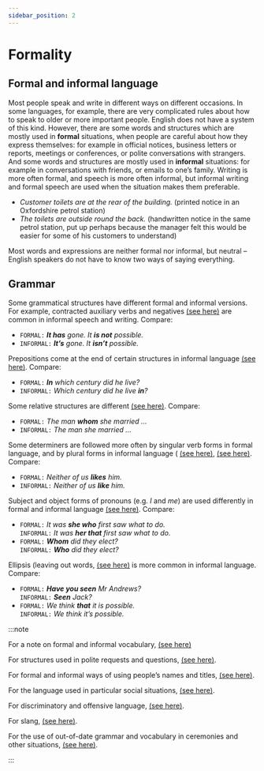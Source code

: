 ```yaml
---
sidebar_position: 2
---
```


# Formality

## Formal and informal language

Most people speak and write in different ways on different occasions. In some languages, for example, there are very complicated rules about how to speak to older or more important people. English does not have a system of this kind. However, there are some words and structures which are mostly used in **formal** situations, when people are careful about how they express themselves: for example in official notices, business letters or reports, meetings or conferences, or polite conversations with strangers. And some words and structures are mostly used in **informal** situations: for example in conversations with friends, or emails to one’s family. Writing is more often formal, and speech is more often informal, but informal writing and formal speech are used when the situation makes them preferable.

- *Customer toilets are at the rear of the building.* (printed notice in an Oxfordshire petrol station)
- *The toilets are outside round the back.* (handwritten notice in the same petrol station, put up perhaps because the manager felt this would be easier for some of his customers to understand)

Most words and expressions are neither formal nor informal, but neutral – English speakers do not have to know two ways of saying everything.

## Grammar

Some grammatical structures have different formal and informal versions. For example, contracted auxiliary verbs and negatives [(see here)](./../../vocabulary/word-formation-and-spelling/contractions-i-ll-don-t-etc) are common in informal speech and writing. Compare:

- ``FORMAL:`` ***It has** gone. It **is not** possible.*
- ``INFORMAL:`` ***It’s** gone. It **isn’t** possible.*

Prepositions come at the end of certain structures in informal language [(see here)](./../prepositions/prepositions-at-the-ends-of-clauses). Compare:

- ``FORMAL:`` ***In** which century did he live?*
- ``INFORMAL:`` *Which century did he live **in**?*

Some relative structures are different [(see here)](./../relative-clauses/identifying-and-non-identifying-clauses-the-tall-man-who-mr-rogers-who). Compare:

- ``FORMAL:`` *The man **whom** she married …*
- ``INFORMAL:`` *The man she married …*

Some determiners are followed more often by singular verb forms in formal language, and by plural forms in informal language ( [(see here)](./../determiners-quantifiers/either#either-of), [(see here)](./../determiners-quantifiers/neither#neither-of--plural). Compare:

- ``FORMAL:`` *Neither of us **likes** him.*
- ``INFORMAL:`` *Neither of us **like** him.*

Subject and object forms of pronouns (e.g. *I* and *me*) are used differently in formal and informal language [(see here)](./../pronouns/personal-pronouns-advanced-points). Compare:

- ``FORMAL:`` *It was **she who** first saw what to do.*  
  ``INFORMAL:`` *It was **her that** first saw what to do.*
- ``FORMAL:`` ***Whom** did they elect?*  
  ``INFORMAL:`` ***Who** did they elect?*

Ellipsis (leaving out words, [(see here)](../information-structure/ellipsis-leaving-words-out-introduction) is more common in informal language. Compare:

- ``FORMAL:`` ***Have you seen** Mr Andrews?*  
  ``INFORMAL:`` ***Seen** Jack?*
- ``FORMAL:`` *We think **that** it is possible.*  
  ``INFORMAL:`` *We think it’s possible.*

:::note

For a note on formal and informal vocabulary, [(see here)](./../../vocabulary/vocabulary-areas/formal-and-informal-vocabulary)

For structures used in polite requests and questions, [(see here)](./../speech-and-spoken-exchanges/politeness-using-questions).

For formal and informal ways of using people’s names and titles, [(see here)](./../../vocabulary/vocabulary-areas/names-and-titles-daniel-mr-lewis).

For the language used in particular social situations, [(see here)](./../../vocabulary/vocabulary-areas/social-language).

For discriminatory and offensive language, [(see here)](./../../vocabulary/vocabulary-areas/discriminatory-and-offensive-language-taboo-words-and-swear-words).

For slang, [(see here)](./../../vocabulary/vocabulary-areas/slang).

For the use of out-of-date grammar and vocabulary in ceremonies and other situations, [(see here)](./../varieties-of-english/changes-in-english#older-english-verb-forms-tell-me-what-thou-knowest).

:::
